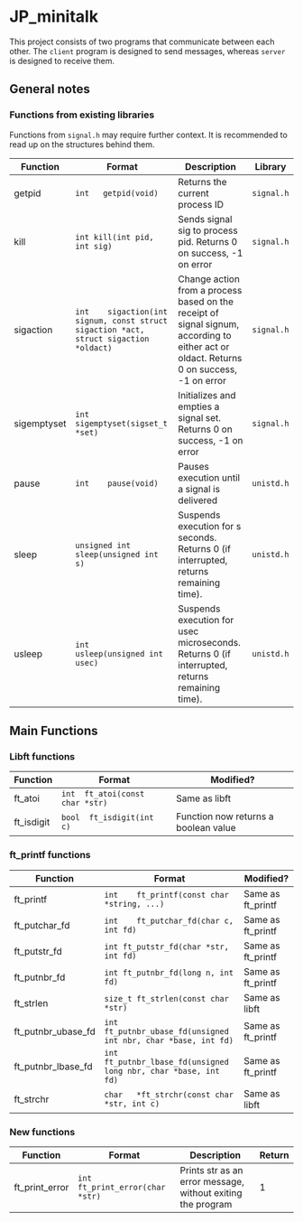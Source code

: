 # JP_minitalk
This project consists of two programs that communicate between each other. The `client` program is designed to send messages, whereas `server` is designed to receive them. 

## General notes

### Functions from existing libraries
Functions from `signal.h` may require further context. It is recommended to read up on the structures behind them.

Function | Format | Description | Library
--- | --- | --- | ---
getpid | `int	getpid(void)` | Returns the current process ID | `signal.h`
kill | `int	kill(int pid, int sig)` | Sends signal sig to process pid. Returns 0 on success, -1 on error | `signal.h`
sigaction | `int	sigaction(int signum, const struct sigaction *act, struct sigaction *oldact)` | Change action from a process based on the receipt of signal signum, according to either act or oldact. Returns 0 on success, -1 on error | `signal.h`
sigemptyset | `int	sigemptyset(sigset_t *set)` | Initializes and empties a signal set. Returns 0 on success, -1 on error | `signal.h`
pause | `int	pause(void)` | Pauses execution until a signal is delivered | `unistd.h`
sleep | `unsigned int	sleep(unsigned int s)` | Suspends execution for s seconds. Returns 0 (if interrupted, returns remaining time). | `unistd.h`
usleep | `int	usleep(unsigned int usec)` | Suspends execution for usec microseconds. Returns 0 (if interrupted, returns remaining time). | `unistd.h`

## Main Functions

### Libft functions

Function | Format | Modified?
--- | --- | ---
ft_atoi | `int	ft_atoi(const char *str)` | Same as libft
ft_isdigit | `bool	ft_isdigit(int c)` | Function now returns a boolean value

### ft_printf functions

Function | Format | Modified?
--- | --- | ---
ft_printf | `int	ft_printf(const char *string, ...)` | Same as ft_printf
ft_putchar_fd | `int	ft_putchar_fd(char c, int fd)` | Same as ft_printf
ft_putstr_fd | `int	ft_putstr_fd(char *str, int fd)` | Same as ft_printf
ft_putnbr_fd | `int	ft_putnbr_fd(long n, int fd)` | Same as ft_printf
ft_strlen | `size_t	ft_strlen(const char *str)` | Same as libft
ft_putnbr_ubase_fd | `int	ft_putnbr_ubase_fd(unsigned int nbr, char *base, int fd)` | Same as ft_printf
ft_putnbr_lbase_fd | `int	ft_putnbr_lbase_fd(unsigned long nbr, char *base, int fd)` | Same as ft_printf
ft_strchr | `char	*ft_strchr(const char *str, int c)` | Same as libft

### New functions

Function | Format | Description | Return
--- | --- | --- | ---
ft_print_error | `int	ft_print_error(char *str)` | Prints str as an error message, without exiting the program | 1
